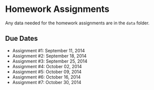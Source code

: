 Homework Assignments
=========

Any data needed for the homework assignments are in the `data` folder.

Due Dates
-------

- Assignment #1: September 11, 2014
- Assignment #2: September 18, 2014
- Assignment #3: September 25, 2014
- Assignment #4: October 02, 2014
- Assignment #5: October 09, 2014
- Assignment #6: October 16, 2014
- Assignment #7: October 30, 2014
